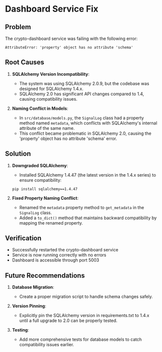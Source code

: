 # Dashboard Service Fix

## Problem

The crypto-dashboard service was failing with the following error:
```
AttributeError: 'property' object has no attribute 'schema'
```

## Root Causes

1. **SQLAlchemy Version Incompatibility**: 
   - The system was using SQLAlchemy 2.0.9, but the codebase was designed for SQLAlchemy 1.4.x.
   - SQLAlchemy 2.0 has significant API changes compared to 1.4, causing compatibility issues.

2. **Naming Conflict in Models**: 
   - In `src/database/models.py`, the `SignalLog` class had a property method named `metadata`, which conflicts with SQLAlchemy's internal attribute of the same name.
   - This conflict became problematic in SQLAlchemy 2.0, causing the 'property' object has no attribute 'schema' error.

## Solution

1. **Downgraded SQLAlchemy**:
   - Installed SQLAlchemy 1.4.47 (the latest version in the 1.4.x series) to ensure compatibility:
   ```
   pip install sqlalchemy==1.4.47
   ```

2. **Fixed Property Naming Conflict**:
   - Renamed the `metadata` property method to `get_metadata` in the `SignalLog` class.
   - Added a `to_dict()` method that maintains backward compatibility by mapping the renamed property.

## Verification

- Successfully restarted the crypto-dashboard service
- Service is now running correctly with no errors
- Dashboard is accessible through port 5003

## Future Recommendations

1. **Database Migration**: 
   - Create a proper migration script to handle schema changes safely.

2. **Version Pinning**: 
   - Explicitly pin the SQLAlchemy version in requirements.txt to 1.4.x until a full upgrade to 2.0 can be properly tested.

3. **Testing**: 
   - Add more comprehensive tests for database models to catch compatibility issues earlier.
